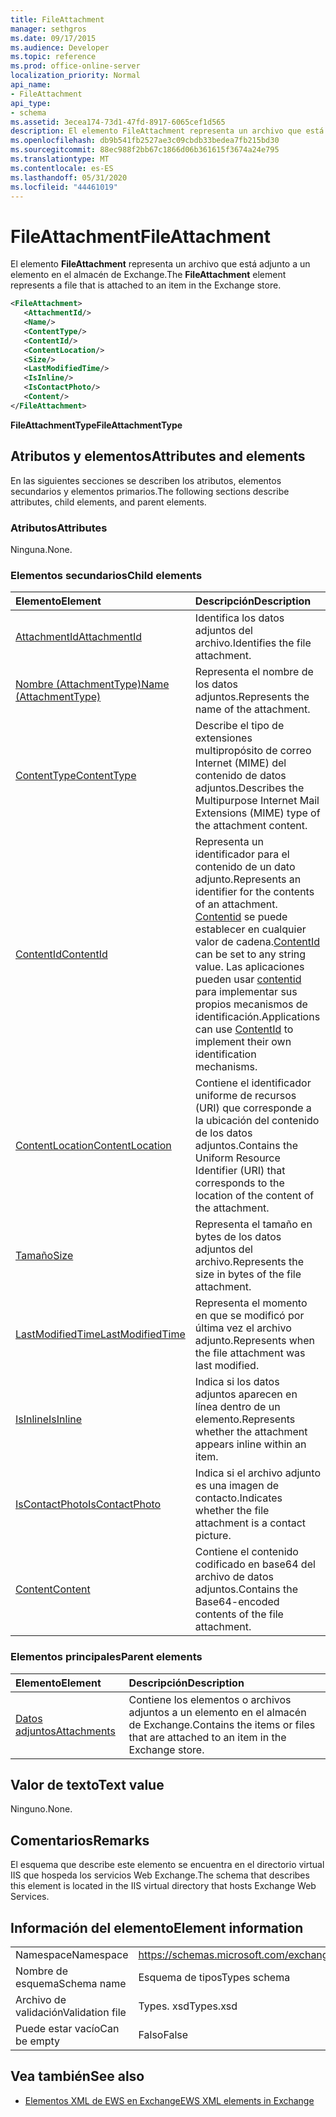```yaml
---
title: FileAttachment
manager: sethgros
ms.date: 09/17/2015
ms.audience: Developer
ms.topic: reference
ms.prod: office-online-server
localization_priority: Normal
api_name:
- FileAttachment
api_type:
- schema
ms.assetid: 3ecea174-73d1-47fd-8917-6065cef1d565
description: El elemento FileAttachment representa un archivo que está adjunto a un elemento en el almacén de Exchange.
ms.openlocfilehash: db9b541fb2527ae3c09cbdb33bedea7fb215bd30
ms.sourcegitcommit: 88ec988f2bb67c1866d06b361615f3674a24e795
ms.translationtype: MT
ms.contentlocale: es-ES
ms.lasthandoff: 05/31/2020
ms.locfileid: "44461019"
---
```

# <a name="fileattachment"></a><span data-ttu-id="5a869-103">FileAttachment</span><span class="sxs-lookup"><span data-stu-id="5a869-103">FileAttachment</span></span>

<span data-ttu-id="5a869-104">El elemento **FileAttachment** representa un archivo que está adjunto a un elemento en el almacén de Exchange.</span><span class="sxs-lookup"><span data-stu-id="5a869-104">The **FileAttachment** element represents a file that is attached to an item in the Exchange store.</span></span> 
  
```XML
<FileAttachment>
   <AttachmentId/>
   <Name/>
   <ContentType/>
   <ContentId/>
   <ContentLocation/>
   <Size/>
   <LastModifiedTime/>
   <IsInline/>
   <IsContactPhoto/>
   <Content/>
</FileAttachment>
```

 <span data-ttu-id="5a869-105">**FileAttachmentType**</span><span class="sxs-lookup"><span data-stu-id="5a869-105">**FileAttachmentType**</span></span>
## <a name="attributes-and-elements"></a><span data-ttu-id="5a869-106">Atributos y elementos</span><span class="sxs-lookup"><span data-stu-id="5a869-106">Attributes and elements</span></span>

<span data-ttu-id="5a869-107">En las siguientes secciones se describen los atributos, elementos secundarios y elementos primarios.</span><span class="sxs-lookup"><span data-stu-id="5a869-107">The following sections describe attributes, child elements, and parent elements.</span></span>
  
### <a name="attributes"></a><span data-ttu-id="5a869-108">Atributos</span><span class="sxs-lookup"><span data-stu-id="5a869-108">Attributes</span></span>

<span data-ttu-id="5a869-109">Ninguna.</span><span class="sxs-lookup"><span data-stu-id="5a869-109">None.</span></span>
  
### <a name="child-elements"></a><span data-ttu-id="5a869-110">Elementos secundarios</span><span class="sxs-lookup"><span data-stu-id="5a869-110">Child elements</span></span>

|<span data-ttu-id="5a869-111">**Elemento**</span><span class="sxs-lookup"><span data-stu-id="5a869-111">**Element**</span></span>|<span data-ttu-id="5a869-112">**Descripción**</span><span class="sxs-lookup"><span data-stu-id="5a869-112">**Description**</span></span>|
|:-----|:-----|
|[<span data-ttu-id="5a869-113">AttachmentId</span><span class="sxs-lookup"><span data-stu-id="5a869-113">AttachmentId</span></span>](attachmentid.md) <br/> |<span data-ttu-id="5a869-114">Identifica los datos adjuntos del archivo.</span><span class="sxs-lookup"><span data-stu-id="5a869-114">Identifies the file attachment.</span></span>  <br/> |
|[<span data-ttu-id="5a869-115">Nombre (AttachmentType)</span><span class="sxs-lookup"><span data-stu-id="5a869-115">Name (AttachmentType)</span></span>](name-attachmenttype.md) <br/> |<span data-ttu-id="5a869-116">Representa el nombre de los datos adjuntos.</span><span class="sxs-lookup"><span data-stu-id="5a869-116">Represents the name of the attachment.</span></span>  <br/> |
|[<span data-ttu-id="5a869-117">ContentType</span><span class="sxs-lookup"><span data-stu-id="5a869-117">ContentType</span></span>](contenttype.md) <br/> |<span data-ttu-id="5a869-118">Describe el tipo de extensiones multipropósito de correo Internet (MIME) del contenido de datos adjuntos.</span><span class="sxs-lookup"><span data-stu-id="5a869-118">Describes the Multipurpose Internet Mail Extensions (MIME) type of the attachment content.</span></span>  <br/> |
|[<span data-ttu-id="5a869-119">ContentId</span><span class="sxs-lookup"><span data-stu-id="5a869-119">ContentId</span></span>](contentid.md) <br/> |<span data-ttu-id="5a869-120">Representa un identificador para el contenido de un dato adjunto.</span><span class="sxs-lookup"><span data-stu-id="5a869-120">Represents an identifier for the contents of an attachment.</span></span> <span data-ttu-id="5a869-121">[Contentid](contentid.md) se puede establecer en cualquier valor de cadena.</span><span class="sxs-lookup"><span data-stu-id="5a869-121">[ContentId](contentid.md) can be set to any string value.</span></span> <span data-ttu-id="5a869-122">Las aplicaciones pueden usar [contentid](contentid.md) para implementar sus propios mecanismos de identificación.</span><span class="sxs-lookup"><span data-stu-id="5a869-122">Applications can use [ContentId](contentid.md) to implement their own identification mechanisms.</span></span>  <br/> |
|[<span data-ttu-id="5a869-123">ContentLocation</span><span class="sxs-lookup"><span data-stu-id="5a869-123">ContentLocation</span></span>](contentlocation.md) <br/> |<span data-ttu-id="5a869-124">Contiene el identificador uniforme de recursos (URI) que corresponde a la ubicación del contenido de los datos adjuntos.</span><span class="sxs-lookup"><span data-stu-id="5a869-124">Contains the Uniform Resource Identifier (URI) that corresponds to the location of the content of the attachment.</span></span>  <br/> |
|[<span data-ttu-id="5a869-125">Tamaño</span><span class="sxs-lookup"><span data-stu-id="5a869-125">Size</span></span>](size.md) <br/> |<span data-ttu-id="5a869-126">Representa el tamaño en bytes de los datos adjuntos del archivo.</span><span class="sxs-lookup"><span data-stu-id="5a869-126">Represents the size in bytes of the file attachment.</span></span>  <br/> |
|[<span data-ttu-id="5a869-127">LastModifiedTime</span><span class="sxs-lookup"><span data-stu-id="5a869-127">LastModifiedTime</span></span>](lastmodifiedtime.md) <br/> |<span data-ttu-id="5a869-128">Representa el momento en que se modificó por última vez el archivo adjunto.</span><span class="sxs-lookup"><span data-stu-id="5a869-128">Represents when the file attachment was last modified.</span></span>  <br/> |
|[<span data-ttu-id="5a869-129">IsInline</span><span class="sxs-lookup"><span data-stu-id="5a869-129">IsInline</span></span>](isinline.md) <br/> |<span data-ttu-id="5a869-130">Indica si los datos adjuntos aparecen en línea dentro de un elemento.</span><span class="sxs-lookup"><span data-stu-id="5a869-130">Represents whether the attachment appears inline within an item.</span></span>  <br/> |
|[<span data-ttu-id="5a869-131">IsContactPhoto</span><span class="sxs-lookup"><span data-stu-id="5a869-131">IsContactPhoto</span></span>](iscontactphoto.md) <br/> |<span data-ttu-id="5a869-132">Indica si el archivo adjunto es una imagen de contacto.</span><span class="sxs-lookup"><span data-stu-id="5a869-132">Indicates whether the file attachment is a contact picture.</span></span>  <br/> |
|[<span data-ttu-id="5a869-133">Content</span><span class="sxs-lookup"><span data-stu-id="5a869-133">Content</span></span>](content.md) <br/> |<span data-ttu-id="5a869-134">Contiene el contenido codificado en base64 del archivo de datos adjuntos.</span><span class="sxs-lookup"><span data-stu-id="5a869-134">Contains the Base64-encoded contents of the file attachment.</span></span>  <br/> |
   
### <a name="parent-elements"></a><span data-ttu-id="5a869-135">Elementos principales</span><span class="sxs-lookup"><span data-stu-id="5a869-135">Parent elements</span></span>

|<span data-ttu-id="5a869-136">**Elemento**</span><span class="sxs-lookup"><span data-stu-id="5a869-136">**Element**</span></span>|<span data-ttu-id="5a869-137">**Descripción**</span><span class="sxs-lookup"><span data-stu-id="5a869-137">**Description**</span></span>|
|:-----|:-----|
|[<span data-ttu-id="5a869-138">Datos adjuntos</span><span class="sxs-lookup"><span data-stu-id="5a869-138">Attachments</span></span>](attachments-ex15websvcsotherref.md) <br/> |<span data-ttu-id="5a869-139">Contiene los elementos o archivos adjuntos a un elemento en el almacén de Exchange.</span><span class="sxs-lookup"><span data-stu-id="5a869-139">Contains the items or files that are attached to an item in the Exchange store.</span></span>  <br/> |
   
## <a name="text-value"></a><span data-ttu-id="5a869-140">Valor de texto</span><span class="sxs-lookup"><span data-stu-id="5a869-140">Text value</span></span>

<span data-ttu-id="5a869-141">Ninguno.</span><span class="sxs-lookup"><span data-stu-id="5a869-141">None.</span></span>
  
## <a name="remarks"></a><span data-ttu-id="5a869-142">Comentarios</span><span class="sxs-lookup"><span data-stu-id="5a869-142">Remarks</span></span>

<span data-ttu-id="5a869-143">El esquema que describe este elemento se encuentra en el directorio virtual IIS que hospeda los servicios Web Exchange.</span><span class="sxs-lookup"><span data-stu-id="5a869-143">The schema that describes this element is located in the IIS virtual directory that hosts Exchange Web Services.</span></span>
  
## <a name="element-information"></a><span data-ttu-id="5a869-144">Información del elemento</span><span class="sxs-lookup"><span data-stu-id="5a869-144">Element information</span></span>

|||
|:-----|:-----|
|<span data-ttu-id="5a869-145">Namespace</span><span class="sxs-lookup"><span data-stu-id="5a869-145">Namespace</span></span>  <br/> |https://schemas.microsoft.com/exchange/services/2006/types  <br/> |
|<span data-ttu-id="5a869-146">Nombre de esquema</span><span class="sxs-lookup"><span data-stu-id="5a869-146">Schema name</span></span>  <br/> |<span data-ttu-id="5a869-147">Esquema de tipos</span><span class="sxs-lookup"><span data-stu-id="5a869-147">Types schema</span></span>  <br/> |
|<span data-ttu-id="5a869-148">Archivo de validación</span><span class="sxs-lookup"><span data-stu-id="5a869-148">Validation file</span></span>  <br/> |<span data-ttu-id="5a869-149">Types. xsd</span><span class="sxs-lookup"><span data-stu-id="5a869-149">Types.xsd</span></span>  <br/> |
|<span data-ttu-id="5a869-150">Puede estar vacío</span><span class="sxs-lookup"><span data-stu-id="5a869-150">Can be empty</span></span>  <br/> |<span data-ttu-id="5a869-151">Falso</span><span class="sxs-lookup"><span data-stu-id="5a869-151">False</span></span>  <br/> |
   
## <a name="see-also"></a><span data-ttu-id="5a869-152">Vea también</span><span class="sxs-lookup"><span data-stu-id="5a869-152">See also</span></span>



- [<span data-ttu-id="5a869-153">Elementos XML de EWS en Exchange</span><span class="sxs-lookup"><span data-stu-id="5a869-153">EWS XML elements in Exchange</span></span>](ews-xml-elements-in-exchange.md)

